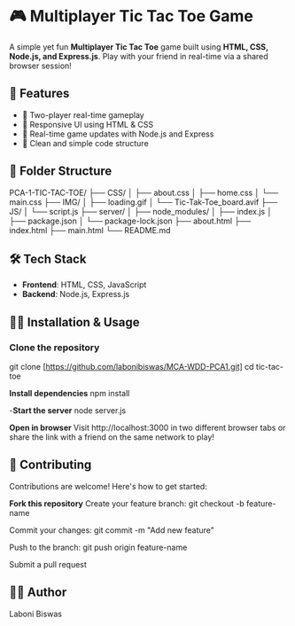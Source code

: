 # 🎮 Multiplayer Tic Tac Toe Game

A simple yet fun **Multiplayer Tic Tac Toe** game built using **HTML, CSS, Node.js, and Express.js**. Play with your friend in real-time via a shared browser session!

## 🚀 Features

- 🎯 Two-player real-time gameplay
- 🎨 Responsive UI using HTML & CSS
- 🔄 Real-time game updates with Node.js and Express
- 🔧 Clean and simple code structure

## 📁 Folder Structure

PCA-1-TIC-TAC-TOE/
├── CSS/
│ ├── about.css
│ ├── home.css
│ └── main.css
├── IMG/
│ ├── loading.gif
│ └── Tic-Tak-Toe_board.avif
├── JS/
│ └── script.js
├── server/
│ ├── node_modules/
│ ├── index.js
│ ├── package.json
│ └── package-lock.json
├── about.html
├── index.html
├── main.html
└── README.md

## 🛠️ Tech Stack

- **Frontend**: HTML, CSS, JavaScript
- **Backend**: Node.js, Express.js

## 🧑‍💻 Installation & Usage

### Clone the repository

git clone [https://github.com/labonibiswas/MCA-WDD-PCA1.git]
cd tic-tac-toe

**Install dependencies**
npm install

-**Start the server**
node server.js

**Open in browser**
Visit http://localhost:3000 in two different browser tabs or share the link with a friend on the same network to play!

## 🤝 Contributing
Contributions are welcome! Here's how to get started:

**Fork this repository**
Create your feature branch: git checkout -b feature-name

Commit your changes: git commit -m "Add new feature"

Push to the branch: git push origin feature-name

Submit a pull request

## 🙋‍♂️ Author
Laboni Biswas
